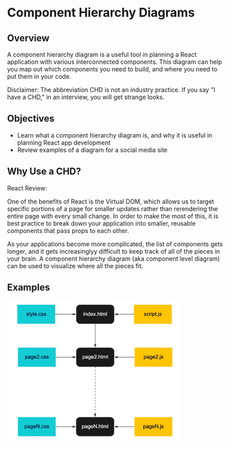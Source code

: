 # Component Hierarchy Diagrams

## Overview
A component hierarchy diagram is a useful tool in planning a React application with various interconnected components. This diagram can help you map out which components you need to build, and where you need to put them in your code.

Disclaimer: The abbreviation CHD is not an industry practice. If you say "I have a CHD," in an interview, you will get strange looks.

## Objectives
- Learn what a component hierarchy diagram is, and why it is useful in planning React app development
- Review examples of a diagram for a social media site

## Why Use a CHD?
React Review:

One of the benefits of React is the Virtual DOM, which allows us to target specific portions of a page for smaller updates rather than rerendering the entire page with every small change. In order to make the most of this, it is best practice to break down your application into smaller, reusable components that pass props to each other. 

As your applications become more complicated, the list of components gets longer, and it gets increasinglyy difficult to keep track of all of the pieces in your brain. A component hierarchy diagram (aka component level diagram) can be used to visualize where all the pieces fit.

## Examples

<img src="./screenshots/simple_wet_sm.jpg" alt="drawing" width="400"/>

